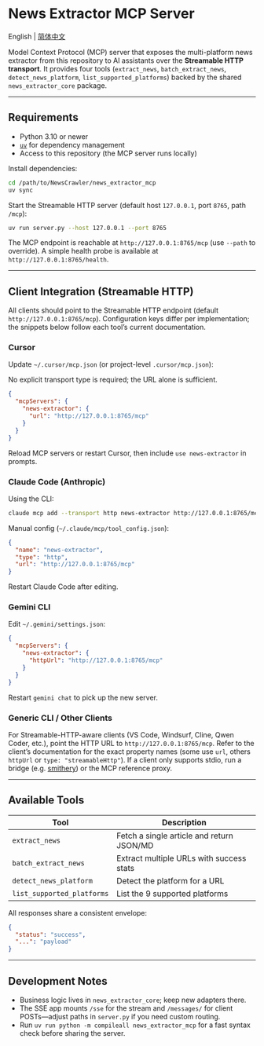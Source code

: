 # News Extractor MCP Server

English | [简体中文](README.zh-CN.md)

Model Context Protocol (MCP) server that exposes the multi-platform news extractor from this repository to AI assistants over the **Streamable HTTP transport**. It provides four tools (`extract_news`, `batch_extract_news`, `detect_news_platform`, `list_supported_platforms`) backed by the shared `news_extractor_core` package.

---

## Requirements

- Python 3.10 or newer
- [`uv`](https://github.com/astral-sh/uv) for dependency management
- Access to this repository (the MCP server runs locally)

Install dependencies:

```bash
cd /path/to/NewsCrawler/news_extractor_mcp
uv sync
```

Start the Streamable HTTP server (default host `127.0.0.1`, port `8765`, path `/mcp`):

```bash
uv run server.py --host 127.0.0.1 --port 8765
```

The MCP endpoint is reachable at `http://127.0.0.1:8765/mcp` (use `--path` to override). A simple health probe is available at `http://127.0.0.1:8765/health`.

---

## Client Integration (Streamable HTTP)

All clients should point to the Streamable HTTP endpoint (default `http://127.0.0.1:8765/mcp`). Configuration keys differ per implementation; the snippets below follow each tool’s current documentation.

### Cursor

Update `~/.cursor/mcp.json` (or project-level `.cursor/mcp.json`):

No explicit transport type is required; the URL alone is sufficient.

```json
{
  "mcpServers": {
    "news-extractor": {
      "url": "http://127.0.0.1:8765/mcp"
    }
  }
}
```

Reload MCP servers or restart Cursor, then include `use news-extractor` in prompts.

### Claude Code (Anthropic)

Using the CLI:

```bash
claude mcp add --transport http news-extractor http://127.0.0.1:8765/mcp
```

Manual config (`~/.claude/mcp/tool_config.json`):

```json
{
  "name": "news-extractor",
  "type": "http",
  "url": "http://127.0.0.1:8765/mcp"
}
```

Restart Claude Code after editing.

### Gemini CLI

Edit `~/.gemini/settings.json`:

```json
{
  "mcpServers": {
    "news-extractor": {
      "httpUrl": "http://127.0.0.1:8765/mcp"
    }
  }
}
```

Restart `gemini chat` to pick up the new server.

### Generic CLI / Other Clients

For Streamable-HTTP-aware clients (VS Code, Windsurf, Cline, Qwen Coder, etc.), point the HTTP URL to `http://127.0.0.1:8765/mcp`. Refer to the client’s documentation for the exact property names (some use `url`, others `httpUrl` or `type: "streamableHttp"`). If a client only supports stdio, run a bridge (e.g. [smithery](https://smithery.ai)) or the MCP reference proxy.

---

## Available Tools

| Tool                       | Description                               |
|----------------------------|-------------------------------------------|
| `extract_news`             | Fetch a single article and return JSON/MD |
| `batch_extract_news`       | Extract multiple URLs with success stats  |
| `detect_news_platform`     | Detect the platform for a URL             |
| `list_supported_platforms` | List the 9 supported platforms            |

All responses share a consistent envelope:

```json
{
  "status": "success",
  "...": "payload"
}
```

---

## Development Notes

- Business logic lives in `news_extractor_core`; keep new adapters there.
- The SSE app mounts `/sse` for the stream and `/messages/` for client POSTs—adjust paths in `server.py` if you need custom routing.
- Run `uv run python -m compileall news_extractor_mcp` for a fast syntax check before sharing the server.
